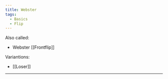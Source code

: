 ```yaml
---
title: Webster
tags:
  - Basics
  - Flip
---
```

Also called: 
* Webster [[Frontflip]]

Variantions:
* [[Loser]]


---